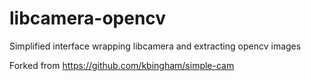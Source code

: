 # libcamera-opencv
Simplified interface wrapping libcamera and extracting opencv images

Forked from https://github.com/kbingham/simple-cam

